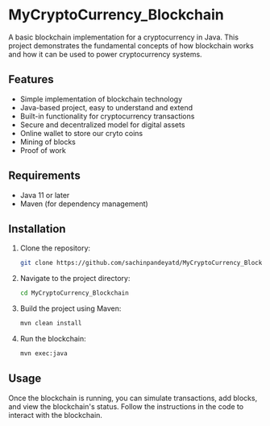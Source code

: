 # MyCryptoCurrency_Blockchain

A basic blockchain implementation for a cryptocurrency in Java. This project demonstrates the fundamental concepts of how blockchain works and how it can be used to power cryptocurrency systems.

## Features

- Simple implementation of blockchain technology
- Java-based project, easy to understand and extend
- Built-in functionality for cryptocurrency transactions
- Secure and decentralized model for digital assets
- Online wallet to store our cryto coins
- Mining of blocks
- Proof of work

## Requirements

- Java 11 or later
- Maven (for dependency management)

## Installation

1. Clone the repository:
    ```bash
    git clone https://github.com/sachinpandeyatd/MyCryptoCurrency_Blockchain.git
    ```

2. Navigate to the project directory:
    ```bash
    cd MyCryptoCurrency_Blockchain
    ```

3. Build the project using Maven:
    ```bash
    mvn clean install
    ```

4. Run the blockchain:
    ```bash
    mvn exec:java
    ```

## Usage

Once the blockchain is running, you can simulate transactions, add blocks, and view the blockchain's status. Follow the instructions in the code to interact with the blockchain.

